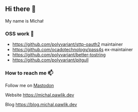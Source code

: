 ## Hi there 👋

My name is Michał

### OSS work 🔭

- https://github.com/polyvariant/sttp-oauth2 maintainer
- https://github.com/ocadotechnology/pass4s ex-maintainer
- https://github.com/polyvariant/better-tostring
- https://github.com/polyvariant/pitgull

### How to reach me 📫

Follow me on <a rel="me" href="https://hostux.social/@majkp">Mastodon</a> 

Website https://michal.pawlik.dev

Blog https://blog.michal.pawlik.dev
